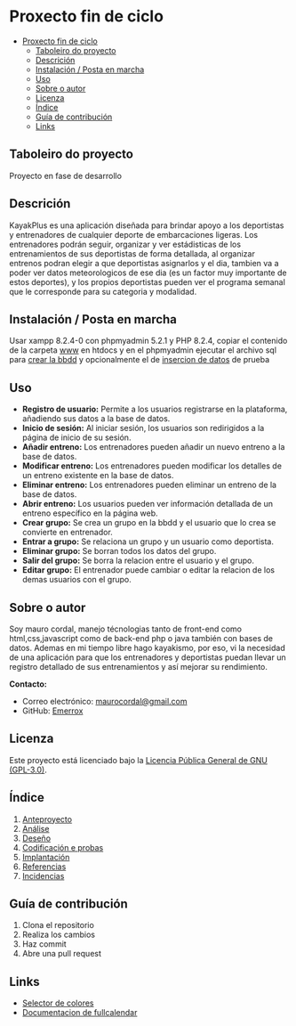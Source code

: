 # Proxecto fin de ciclo

- [Proxecto fin de ciclo](#proxecto-fin-de-ciclo)
  - [Taboleiro do proyecto](#taboleiro-do-proyecto)
  - [Descrición](#descrición)
  - [Instalación / Posta en marcha](#instalación--posta-en-marcha)
  - [Uso](#uso)
  - [Sobre o autor](#sobre-o-autor)
  - [Licenza](#licenza)
  - [Índice](#índice)
  - [Guía de contribución](#guía-de-contribución)
  - [Links](#links)

## Taboleiro do proyecto

Proyecto en fase de desarrollo

## Descrición

KayakPlus es una aplicación diseñada para brindar apoyo a los deportistas y entrenadores de cualquier deporte de embarcaciones ligeras. Los entrenadores podrán seguir, organizar y ver estádisticas de los entrenamientos de sus deportistas de forma detallada, al organizar entrenos podran elegir a que deportistas asignarlos y el dia, tambien va a poder ver datos meteorologicos de ese dia (es un factor muy importante de estos deportes), y los propios deportistas pueden ver el programa semanal que le corresponde para su categoria y modalidad.

## Instalación / Posta en marcha

Usar xampp 8.2.4-0 con phpmyadmin 5.2.1 y PHP 8.2.4, copiar el contenido de la carpeta [www](/www) en htdocs y en el phpmyadmin ejecutar el archivo sql para [crear la bbdd](/doc/utils/kayakplus_schema.sql) y opcionalmente el de [insercion de datos](/doc/utils/kayakplus_pruebas.sql) de prueba

## Uso

- **Registro de usuario:** Permite a los usuarios registrarse en la plataforma, añadiendo sus datos a la base de datos.
- **Inicio de sesión:** Al iniciar sesión, los usuarios son redirigidos a la página de inicio de su sesión.
- **Añadir entreno:** Los entrenadores pueden añadir un nuevo entreno a la base de datos.
- **Modificar entreno:** Los entrenadores pueden modificar los detalles de un entreno existente en la base de datos.
- **Eliminar entreno:** Los entrenadores pueden eliminar un entreno de la base de datos.
- **Abrir entreno:** Los usuarios pueden ver información detallada de un entreno específico en la página web.
- **Crear grupo:** Se crea un grupo en la bbdd y el usuario que lo crea se convierte en entrenador.
- **Entrar a grupo:** Se relaciona un grupo y un usuario como deportista.
- **Eliminar grupo:** Se borran todos los datos del grupo.
- **Salir del grupo:** Se borra la relacion entre el usuario y el grupo.
- **Editar grupo:** El entrenador puede cambiar o editar la relacion de los demas usuarios con el grupo.

## Sobre o autor

Soy mauro cordal, manejo técnologias tanto de front-end como html,css,javascript como de back-end php o java también con bases de datos. Ademas en mi tiempo libre hago kayakismo, por eso, vi la necesidad de una aplicación para que los entrenadores y deportistas puedan llevar un registro detallado de sus entrenamientos y así mejorar su rendimiento.

**Contacto:**
- Correo electrónico: [maurocordal@gmail.com](mailto:maurocordal@gmail.com)
- GitHub: [Emerrox](https://github.com/emerrox)

## Licenza

Este proyecto está licenciado bajo la [Licencia Pública General de GNU (GPL-3.0)](LICENSE).

## Índice

1. [Anteproyecto](doc/1_Anteproxecto.md)
2. [Análise](doc/2_Analise.md)
3. [Deseño](doc/3_Deseño.md)
4. [Codificación e probas](doc/4_Codificacion_e_probas.md)
5. [Implantación](doc/5_Implantación.md)
6. [Referencias](doc/6_Referencias.md)
7. [Incidencias](doc/7_Incidencias.md)

## Guía de contribución

1. Clona el repositorio
2. Realiza los cambios
3. Haz commit
4. Abre una pull request

## Links

- [Selector de colores](https://htmlcolorcodes.com/es/selector-de-color/)
- [Documentacion de fullcalendar](https://fullcalendar.io/)

